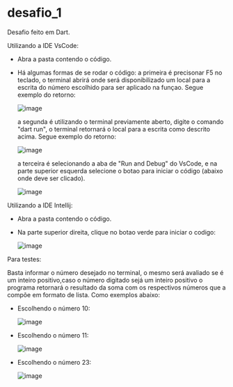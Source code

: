# desafio_1

Desafio feito em Dart.

Utilizando a IDE VsCode:
- Abra a pasta contendo o código.
- Há algumas formas de se rodar o código:
  a primeira é precisonar F5 no teclado, o terminal abrirá onde será disponibilizado um local para a escrita do número escolhido para ser aplicado na funçao. Segue exemplo do retorno:
  
  ![image](https://github.com/eulergomees/desafio_1/assets/110045258/673342e7-66ab-49a8-89c5-67012b4db8d1)

  a segunda é utilizando o terminal previamente aberto, digite o comando "dart run", o terminal retornará o local para a escrita como descrito acima. Segue exemplo do retorno:
  
  ![image](https://github.com/eulergomees/desafio_1/assets/110045258/d07483ca-f0fb-4a75-a799-5ab647b54ea6)

  a terceira é selecionando a aba de "Run and Debug" do VsCode, e na parte superior esquerda selecione o botao para iniciar o código (abaixo onde deve ser clicado).
  
  ![image](https://github.com/eulergomees/desafio_1/assets/110045258/1157dbe7-cf9f-46ad-969d-126c51b64d8f)

Utilizando a IDE Intellij:
- Abra a pasta contendo o código.
- Na parte superior direita, clique no botao verde para iniciar o codigo:
  
  ![image](https://github.com/eulergomees/desafio_1/assets/110045258/110aa36f-8e7c-455d-a4b5-449efb2931cf)


Para testes: 

Basta informar o número desejado no terminal, o mesmo será avaliado se é um inteiro positivo,caso o número digitado sejá um inteiro positivo o programa retornará o resultado da soma com os respectivos números que a compõe em formato de lista. Como exemplos abaixo: 
- Escolhendo o número 10:
  
  ![image](https://github.com/eulergomees/desafio_1/assets/110045258/fb250063-4366-469f-908e-dc85ba418325)

- Escolhendo o número 11: 

  ![image](https://github.com/eulergomees/desafio_1/assets/110045258/67f6516a-f02e-474e-bd75-84457f881edc)

- Escolhendo o número 23:

  ![image](https://github.com/eulergomees/desafio_1/assets/110045258/c86ad0ce-8abd-42ee-84e4-80e5e31c1c05)





